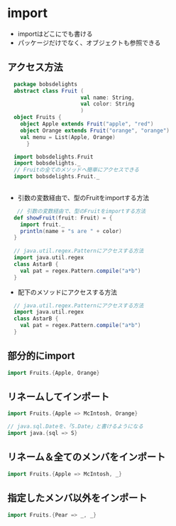 # import
- importはどこにでも書ける
- パッケージだけでなく、オブジェクトも参照できる

## アクセス方法
```scala
  package bobsdelights
  abstract class Fruit (
                       val name: String,
                       val color: String
                       )
  object Fruits {
    object Apple extends Fruit("apple", "red")
    object Orange extends Fruit("orange", "orange")
    val menu = List(Apple, Orange)
      }

  import bobsdelights.Fruit
  import bobsdelights._
  // Fruitの全てのメソッドへ簡単にアクセスできる
  import bobsdelights.Fruit._
 
```

- 引数の変数経由で、型のFruitをimportする方法
```scala
   // 引数の変数経由で、型のFruitをimportする方法
  def showFruit(fruit: Fruit) = {
    import fruit._
    println(name + "s are " + color)
  }
  
  // java.util.regex.Patternにアクセスする方法
  import java.util.regex
  class AstarB {
    val pat = regex.Pattern.compile("a*b")
  }
```

- 配下のメソッドにアクセスする方法
```scala
  // java.util.regex.Patternにアクセスする方法
  import java.util.regex
  class AstarB {
    val pat = regex.Pattern.compile("a*b")
  }
```

## 部分的にimport
``` scala
import Fruits.{Apple, Orange}
```

## リネームしてインポート
``` scala
import Fruits.{Apple => McIntosh, Orange}

// java.sql.Dateを、「S.Date」と書けるようになる
import java.{sql => S}
```

## リネーム＆全てのメンバをインポート
``` scala
import Fruits.{Apple => McIntosh, _}
```

## 指定したメンバ以外をインポート
``` scala
import Fruits.{Pear => _, _}
```
